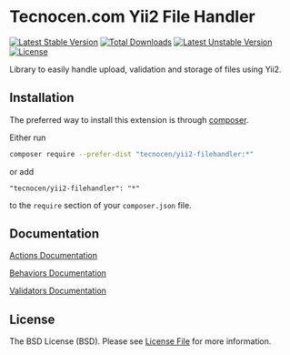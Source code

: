 Tecnocen.com Yii2 File Handler
=========================

[![Latest Stable Version](https://poser.pugx.org/tecnocen/yii2-filehandler/v/stable)](https://packagist.org/packages/tecnocen/yii2-filehandler) [![Total Downloads](https://poser.pugx.org/tecnocen/yii2-filehandler/downloads)](https://packagist.org/packages/tecnocen/yii2-filehandler) [![Latest Unstable Version](https://poser.pugx.org/tecnocen/yii2-filehandler/v/unstable)](https://packagist.org/packages/tecnocen/yii2-filehandler) [![License](https://poser.pugx.org/tecnocen/yii2-filehandler/license)](https://packagist.org/packages/tecnocen/yii2-filehandler)

Library to easily handle upload, validation and storage of files using Yii2.

## Installation

The preferred way to install this extension is through [composer](http://getcomposer.org/download/).

Either run

```bash
composer require --prefer-dist "tecnocen/yii2-filehandler:*"
```

or add

```
"tecnocen/yii2-filehandler": "*"
```

to the `require` section of your `composer.json` file.

## Documentation

[Actions Documentation](actions/README.md)

[Behaviors Documentation](behaviors/README.md)

[Validators Documentation](validators/README.md)

## License

The BSD License (BSD). Please see [License File](LICENSE.md) for more information.
